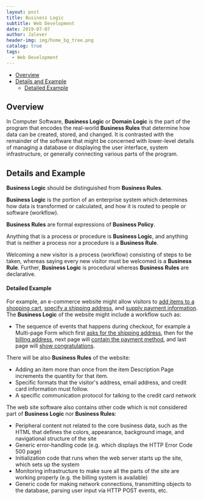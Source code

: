 ```yaml
---
layout: post
title: Business Logic
subtitle: Web Development
date: 2019-07-07
author: Jalever
header-img: img/home_bg_tree.png
catalog: true
tags:
  - Web Development
---
```

- [Overview](#overview)
- [Details and Example](#details-and-example)
    - [Detailed Example](#detailed-example)

## Overview
In Computer Software, <strong>Business Logic</strong> or <strong>Domain Logic</strong> is the part of the program that encodes the real-world <strong>Business Rules</strong> that determine how data can be created, stored, and changed. It is contrasted with the remainder of the software that might be concerned with lower-level details of managing a database or displaying the user interface, system infrastructure, or generally connecting various parts of the program.

## Details and Example
<strong>Business Logic</strong> should be distinguished from <strong>Business Rules</strong>.

<strong>Business Logic</strong> is the portion of an enterprise system which determines how data is transformed or calculated, and how it is routed to people or software (workflow).

<strong>Business Rules</strong> are formal expressions of <strong>Business Policy</strong>.

Anything that is a process or procedure is <strong>Business Logic</strong>, and anything that is neither a process nor a procedure is a <strong>Business Rule</strong>.

Welcoming a new visitor is a process (workflow) consisting of steps to be taken, whereas saying every new visitor must be welcomed is a <strong>Business Rule</strong>. Further, <strong>Business Logic</strong> is procedural whereas <strong>Business Rules</strong> are declarative.

#### Detailed Example
For example, an e-commerce website might allow visitors to <ins>add items to a shopping cart</ins>, <ins>specify a shipping address</ins>, and <ins>supply payment information</ins>. The <strong>Business Logic</strong> of the website might include a workflow such as:
- The sequence of events that happens during checkout, for example a Multi-page Form which first <ins>asks for the shipping address</ins>, then for the <ins>billing address</ins>, next page will <ins>contain the payment method</ins>, and last page will <ins>show congratulations</ins>.

There will be also <strong>Business Rules</strong> of the website:
- Adding an item more than once from the item Description Page increments the quantity for that item.
- Specific formats that the visitor's address, email address, and credit card information must follow.
- A specific communication protocol for talking to the credit card network

The web site software also contains other code which is not considered part of <strong>Business Logic</strong> nor <strong>Business Rules</strong>:
- Peripheral content not related to the core business data, such as the HTML that defines the colors, appearance, background image, and navigational structure of the site
- Generic error-handling code (e.g. which displays the HTTP Error Code 500 page)
- Initialization code that runs when the web server starts up the site, which sets up the system
- Monitoring infrastructure to make sure all the parts of the site are working properly (e.g. the billing system is available)
- Generic code for making network connections, transmitting objects to the database, parsing user input via HTTP POST events, etc.
